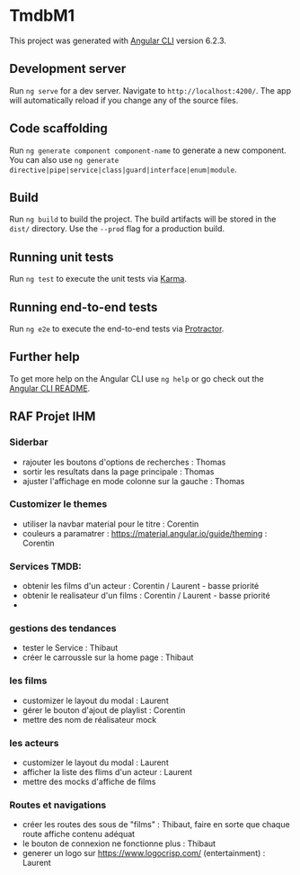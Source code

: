 # TmdbM1

This project was generated with [Angular CLI](https://github.com/angular/angular-cli) version 6.2.3.

## Development server

Run `ng serve` for a dev server. Navigate to `http://localhost:4200/`. The app will automatically reload if you change any of the source files.

## Code scaffolding

Run `ng generate component component-name` to generate a new component. You can also use `ng generate directive|pipe|service|class|guard|interface|enum|module`.

## Build

Run `ng build` to build the project. The build artifacts will be stored in the `dist/` directory. Use the `--prod` flag for a production build.

## Running unit tests

Run `ng test` to execute the unit tests via [Karma](https://karma-runner.github.io).

## Running end-to-end tests

Run `ng e2e` to execute the end-to-end tests via [Protractor](http://www.protractortest.org/).

## Further help

To get more help on the Angular CLI use `ng help` or go check out the [Angular CLI README](https://github.com/angular/angular-cli/blob/master/README.md).

## RAF Projet IHM

### Siderbar
- rajouter les boutons d'options de recherches : Thomas
- sortir les resultats dans la page principale : Thomas
- ajuster l'affichage en mode colonne sur la gauche : Thomas

### Customizer le themes
- utiliser la navbar material pour le titre : Corentin
- couleurs a paramatrer : https://material.angular.io/guide/theming : Corentin

### Services TMDB:
- obtenir les films d'un acteur : Corentin / Laurent - basse priorité
- obtenir le realisateur d'un films : Corentin / Laurent - basse priorité
- 

### gestions des tendances
- tester le Service : Thibaut
- créer le carroussle sur la home page : Thibaut

### les films
- customizer le layout du modal : Laurent
- gérer le bouton d'ajout de playlist : Corentin
- mettre des nom de réalisateur mock

### les acteurs
- customizer le layout du modal : Laurent
- afficher la liste des flims d'un acteur : Laurent
- mettre des mocks d'affiche de films

### Routes et navigations
- créer les routes des sous de "films" : Thibaut, faire en sorte que chaque route affiche contenu adéquat
- le bouton de connexion ne fonctionne plus : Thibaut
- generer un logo sur https://www.logocrisp.com/ (entertainment) : Laurent
